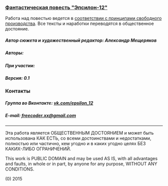 ### [Фантастическая повесть "Эпсилон-12"](/epsilon-12.md)

Работа над повестью ведется в [соответствии с принципами свободного производства](/FREEPRODUCTION.md). Все тексты и наработки переводятся в общественное достояние.

##### Автор сюжета и художественный редактор: Александр Мещеряков
##### Авторы:
##### При участии:
##### Версия: 0.1

### Контакты

##### Группа во Вконтакте: [vk.com/epsilon_12](https://vk.com/epsilon_12)
##### E-mail: freecoder.xx@gmail.com

------------------------------------------------------------------

Эта работа является ОБЩЕСТВЕННЫМ ДОСТОЯНИЕМ и может быть использована КАК ЕСТЬ, со всеми достоинствами и недостатками, полностью или частично, кем угодно и в каких угодно целях БЕЗ КАКИХ-ЛИБО ОГРАНИЧЕНИЙ.

This work is PUBLIC DOMAIN and may be used AS IS, with all advantages and faults, in whole or in part,
by anyone for any purpose, WITHOUT ANY CONDITIONS.

(0) 2015
